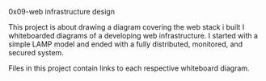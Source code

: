 0x09-web infrastructure design

This project is about drawing a diagram covering the web stack i built I whiteboarded diagrams of a developing web infrastructure. I started with a simple LAMP model and ended with a fully distributed, monitored, and secured system.

Files in this project contain links to each respective whiteboard diagram.
